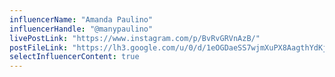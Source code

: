 ```yaml
---
influencerName: "Amanda Paulino"
influencerHandle: "@manypaulino"
livePostLink: "https://www.instagram.com/p/BvRvGRVnAzB/"
postFileLink: "https://lh3.google.com/u/0/d/1eOGDaeSS7wjmXuPX8AagthYdKj_EsqBT"
selectInfluencerContent: true
---
```

